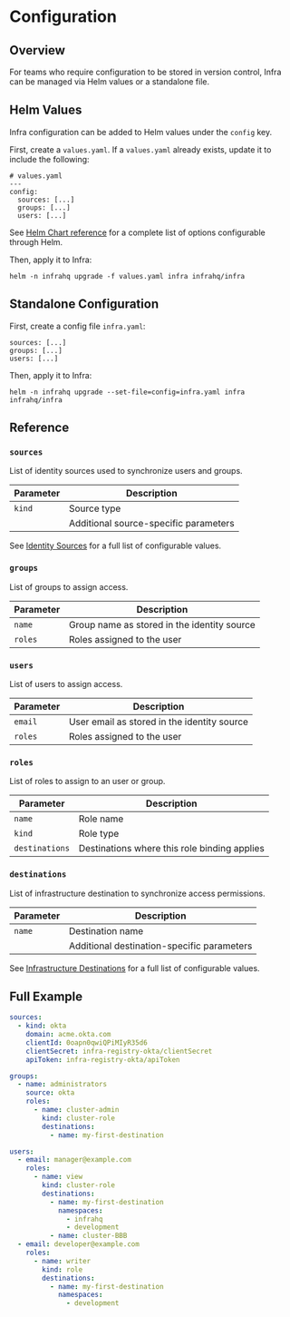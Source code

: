 
# Configuration

## Overview

For teams who require configuration to be stored in version control, Infra can be managed via Helm values or a standalone file.

## Helm Values

Infra configuration can be added to Helm values under the `config` key.

First, create a `values.yaml`. If a `values.yaml` already exists, update it to include the following:

```
# values.yaml
---
config:
  sources: [...]
  groups: [...]
  users: [...]
```

See [Helm Chart reference](./helm.md) for a complete list of options configurable through Helm.

Then, apply it to Infra:

```
helm -n infrahq upgrade -f values.yaml infra infrahq/infra
```

## Standalone Configuration

First, create a config file `infra.yaml`:

```
sources: [...]
groups: [...]
users: [...]
```

Then, apply it to Infra:

```
helm -n infrahq upgrade --set-file=config=infra.yaml infra infrahq/infra
```

## Reference

### `sources`

List of identity sources used to synchronize users and groups.

| Parameter      | Description                                  |
|----------------|----------------------------------------------|
| `kind`         | Source type                                  |
|                | Additional source-specific parameters        |

See [Identity Sources](./sources/) for a full list of configurable values.

### `groups`

List of groups to assign access.

| Parameter      | Description                                  |
|----------------|----------------------------------------------|
| `name`         | Group name as stored in the identity source  |
| `roles`        | Roles assigned to the user                   |

### `users`

List of users to assign access.

| Parameter      | Description                                  |
|----------------|----------------------------------------------|
| `email`        | User email as stored in the identity source  |
| `roles`        | Roles assigned to the user                   |

### `roles`

List of roles to assign to an user or group.

| Parameter      | Description                                  |
|----------------|----------------------------------------------|
| `name`         | Role name                                    |
| `kind`         | Role type                                    |
| `destinations` | Destinations where this role binding applies |

### `destinations`

List of infrastructure destination to synchronize access permissions.

| Parameter      | Description                                  |
|----------------|----------------------------------------------|
| `name`         | Destination name                             |
|                | Additional destination-specific parameters   |

See [Infrastructure Destinations](./destinations/) for a full list of configurable values.

## Full Example

```yaml
sources:
  - kind: okta
    domain: acme.okta.com
    clientId: 0oapn0qwiQPiMIyR35d6
    clientSecret: infra-registry-okta/clientSecret
    apiToken: infra-registry-okta/apiToken

groups:
  - name: administrators
    source: okta
    roles:
      - name: cluster-admin
        kind: cluster-role
        destinations:
          - name: my-first-destination

users:
  - email: manager@example.com
    roles:
      - name: view
        kind: cluster-role
        destinations:
          - name: my-first-destination
            namespaces: 
              - infrahq
              - development
          - name: cluster-BBB
  - email: developer@example.com
    roles:
      - name: writer
        kind: role
        destinations:
          - name: my-first-destination
            namespaces:
              - development
```

